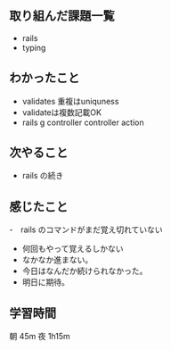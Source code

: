 ## 取り組んだ課題一覧
- rails
- typing

## わかったこと
- validates 重複はuniquness
- validateは複数記載OK
- rails g controller controller action
  
## 次やること
- rails の続き
## 感じたこと
-　rails のコマンドがまだ覚え切れていない
- 何回もやって覚えるしかない
- なかなか進まない。
- 今日はなんだか続けられなかった。
- 明日に期待。
## 学習時間
朝 45m 夜 1h15m
